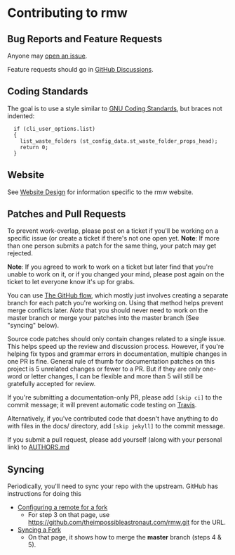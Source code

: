 # Contributing to rmw

## Bug Reports and Feature Requests

Anyone may [open an
issue](https://github.com/theimpossibleastronaut/rmw/issues).

Feature requests should go in [GitHub
Discussions](https://github.com/theimpossibleastronaut/rmw/discussions).

## Coding Standards

The goal is to use a style similar to [GNU Coding
Standards](https://www.gnu.org/prep/standards/html_node/Formatting.html#Formatting),
but braces not indented:

```
  if (cli_user_options.list)
  {
    list_waste_folders (st_config_data.st_waste_folder_props_head);
    return 0;
  }
```

## Website

See [Website Design](https://remove-to-waste.info/website-design.html)
for information specific to the rmw website.

## Patches and Pull Requests

To prevent work-overlap, please post on a ticket if you'll be working
on a specific issue (or create a ticket if there's not one open yet.
**Note**: If more than one person submits a patch for the same thing,
your patch may get rejected.

**Note**: If you agreed to work to work on a ticket but later find that
you're unable to work on it, or if you changed your mind, please post
again on the ticket to let everyone know it's up for grabs.

You can use [The GitHub
flow](https://guides.github.com/introduction/flow/), which mostly just
involves creating a separate branch for each patch you're working on.
Using that method helps prevent merge conflicts later. *Note* that you
should never need to work on the master branch or merge your patches
into the master branch (See "syncing" below).

Source code patches should only contain changes related to a single
issue. This helps speed up the review and discussion process. However,
if you're helping fix typos and grammar errors in documentation,
multiple changes in one PR is fine. General rule of thumb for
documentation patches on this project is 5 unrelated changes or fewer
to a PR. But if they are only one-word or letter changes, I can be
flexible and more than 5 will still be gratefully accepted for review.

If you're submitting a documentation-only PR, please add `[skip ci]` to
the commit message; it will prevent automatic code testing on
[Travis](https://travis-ci.org/theimpossibleastronaut/rmw).

Alternatively, if you've contributed code that doesn't have anything to
do with files in the docs/ directory, add `[skip jekyll]` to the commit
message.

If you submit a pull request, please add yourself (along with your
personal link) to
[AUTHORS.md](https://github.com/theimpossibleastronaut.com/rmw/blob/master/AUTHORS.md)

## Syncing

Periodically, you'll need to sync your repo with the upstream.
GitHub has instructions for doing this

* [Configuring a remote for a fork](https://help.github.com/articles/configuring-a-remote-for-a-fork/)
  * For step 3 on that page, use https://github.com/theimpossibleastronaut.com/rmw.git for the URL.
* [Syncing a Fork](https://help.github.com/articles/syncing-a-fork/)
  * On that page, it shows how to merge the **master** branch (steps 4 & 5).
